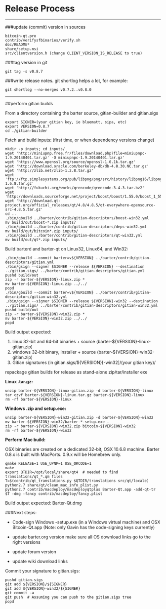 Release Process
====================

* * *

###update (commit) version in sources


	bitcoin-qt.pro
	contrib/verifysfbinaries/verify.sh
	doc/README*
	share/setup.nsi
	src/clientversion.h (change CLIENT_VERSION_IS_RELEASE to true)

###tag version in git

	git tag -s v0.8.7

###write release notes. git shortlog helps a lot, for example:

	git shortlog --no-merges v0.7.2..v0.8.0

* * *

##perform gitian builds

 From a directory containing the barter source, gitian-builder and gitian.sigs
  
	export SIGNER=(your gitian key, ie bluematt, sipa, etc)
	export VERSION=0.8.7
	cd ./gitian-builder

 Fetch and build inputs: (first time, or when dependency versions change)

	mkdir -p inputs; cd inputs/
	wget 'http://miniupnp.free.fr/files/download.php?file=miniupnpc-1.9.20140401.tar.gz' -O miniupnpc-1.9.20140401.tar.gz'
	wget 'https://www.openssl.org/source/openssl-1.0.1k.tar.gz'
	wget 'http://download.oracle.com/berkeley-db/db-4.8.30.NC.tar.gz'
	wget 'http://zlib.net/zlib-1.2.8.tar.gz'
	wget 'ftp://ftp.simplesystems.org/pub/libpng/png/src/history/libpng16/libpng-1.6.8.tar.gz'
	wget 'http://fukuchi.org/works/qrencode/qrencode-3.4.3.tar.bz2'
	wget 'http://downloads.sourceforge.net/project/boost/boost/1.55.0/boost_1_55_0.tar.bz2'
	wget 'http://download.qt-project.org/official_releases/qt/4.8/4.8.5/qt-everywhere-opensource-src-4.8.5.tar.gz'
	cd ..
	./bin/gbuild ../barter/contrib/gitian-descriptors/boost-win32.yml
	mv build/out/boost-*.zip inputs/
	./bin/gbuild ../barter/contrib/gitian-descriptors/deps-win32.yml
	mv build/out/bitcoin*.zip inputs/
	./bin/gbuild ../barter/contrib/gitian-descriptors/qt-win32.yml
	mv build/out/qt*.zip inputs/

 Build barterd and barter-qt on Linux32, Linux64, and Win32:
  
	./bin/gbuild --commit barter=v${VERSION} ../barter/contrib/gitian-descriptors/gitian.yml
	./bin/gsign --signer $SIGNER --release ${VERSION} --destination ../gitian.sigs/ ../barter/contrib/gitian-descriptors/gitian.yml
	pushd build/out
	zip -r barter-${VERSION}-linux.zip *
	mv barter-${VERSION}-linux.zip ../../
	popd
	./bin/gbuild --commit barter=v${VERSION} ../barter/contrib/gitian-descriptors/gitian-win32.yml
	./bin/gsign --signer $SIGNER --release ${VERSION}-win32 --destination ../gitian.sigs/ ../barter/contrib/gitian-descriptors/gitian-win32.yml
	pushd build/out
	zip -r barter-${VERSION}-win32.zip *
	mv barter-${VERSION}-win32.zip ../../
	popd

  Build output expected:

  1. linux 32-bit and 64-bit binaries + source (barter-${VERSION}-linux-gitian.zip)
  2. windows 32-bit binary, installer + source (barter-${VERSION}-win32-gitian.zip)
  3. Gitian signatures (in gitian.sigs/${VERSION}[-win32]/(your gitian key)/

repackage gitian builds for release as stand-alone zip/tar/installer exe

**Linux .tar.gz:**

	unzip barter-${VERSION}-linux-gitian.zip -d barter-${VERSION}-linux
	tar czvf barter-${VERSION}-linux.tar.gz barter-${VERSION}-linux
	rm -rf barter-${VERSION}-linux

**Windows .zip and setup.exe:**

	unzip barter-${VERSION}-win32-gitian.zip -d barter-${VERSION}-win32
	mv barter-${VERSION}-win32/barter-*-setup.exe .
	zip -r barter-${VERSION}-win32.zip bitcoin-${VERSION}-win32
	rm -rf barter-${VERSION}-win32

**Perform Mac build:**

  OSX binaries are created on a dedicated 32-bit, OSX 10.6.8 machine.
  Barter 0.8.x is built with MacPorts.  0.9.x will be Homebrew only.

	qmake RELEASE=1 USE_UPNP=1 USE_QRCODE=1
	make
	export QTDIR=/opt/local/share/qt4  # needed to find translations/qt_*.qm files
	T=$(contrib/qt_translations.py $QTDIR/translations src/qt/locale)
	python2.7 share/qt/clean_mac_info_plist.py
	python2.7 contrib/macdeploy/macdeployqtplus Barter-Qt.app -add-qt-tr $T -dmg -fancy contrib/macdeploy/fancy.plist

 Build output expected: Barter-Qt.dmg

###Next steps:

* Code-sign Windows -setup.exe (in a Windows virtual machine) and
  OSX Bitcoin-Qt.app (Note: only Gavin has the code-signing keys currently)

* update barter.org version
  make sure all OS download links go to the right versions

* update forum version

* update wiki download links

Commit your signature to gitian.sigs:

	pushd gitian.sigs
	git add ${VERSION}/${SIGNER}
	git add ${VERSION}-win32/${SIGNER}
	git commit -a
	git push  # Assuming you can push to the gitian.sigs tree
	popd

